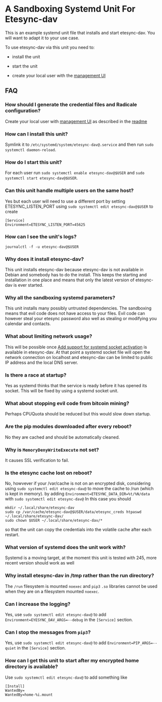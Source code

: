 # A Sandboxing Systemd Unit For Etesync-dav
This is an example systemd unit file that installs and start etesync-dav.
You will want to adapt it to your use case.


To use etesync-dav via this unit you need to:
* install the unit

* start the unit

* create your local user with the [management UI](http://localhost:37358)

## FAQ
### How should I generate the credential files and Radicale configuration?

Create your local user with [management UI](http://localhost:37358) as described in the
[readme](https://github.com/etesync/etesync-dav/blob/master/README.md#configuration-and-running)

### How can I install this unit?
Symlink it to `/etc/systemd/system/etesync-dav@.service`
and then run `sudo systemctl daemon-reload`.

### How do I start this unit?
For each user run `sudo systemctl enable etesync-dav@$USER` and `sudo systemctl start etesync-dav@$USER`.

### Can this unit handle multiple users on the same host?
Yes but each user will need to use a different port by setting ETESYNC_LISTEN_PORT using
`sudo systemctl edit etesync-dav@$USER` to create
```
[Service]
Environment=ETESYNC_LISTEN_PORT=45625
```

### How can I see the unit's logs?
`journalctl -f -u etesync-dav@$USER`

### Why does it install etesync-dav?
This unit installs etesync-dav
because etesync-dav is not available in Debian and somebody has to do the install.
This keeps the starting and installation in one place and means that only the latest version of etesync-dav is ever started.

### Why all the sandboxing systemd parameters?
This unit installs many possibly untrusted dependencies.
The sandboxing means that evil code does not have access to your files.
Evil code can however steal your etesync password also well as stealing
or modifying you calendar and contacts.

### What about limiting network usage?
This will be possible once
[Add support for systemd socket activation](https://github.com/Kozea/Radicale/commit/2275ba4f9323e87eeac61f8811a4cc2773061e70)
is available in etesync-dav.
At that point a systemd socket file will open the network connection on localhost
and etesync-dav can be limited to public IP address and the local DNS server.

### Is there a race at startup?
Yes as systemd thinks that the service is ready before it has opened its socket.
This will be fixed by using a systemd socket unit.

### What about stopping evil code from bitcoin mining?
Perhaps CPUQuota should be reduced but this would slow down startup.

### Are the pip modules downloaded after every reboot?
No they are cached and should be automatically cleaned.

### Why is `MemoryDenyWriteExecute` not set?
It causes SSL verification to fail.

### Is the etesync cache lost on reboot?
No, howvever if your /var/cache is not on an encrypted disk, considering using
`sudo systemctl edit etesync-dav@`
to move the cache to /run (which is kept in memory).
by adding `Environment=ETESYNC_DATA_DIR=%t/%N/data` with `sudo systemctl edit etesync-dav@`
In this case you should
```
mkdir ~/.local/share/etesync-dav
sudo cp /var/cache/etesync-dav@$USER/data/etesync_creds htpaswd ~/.local/share/etesync-dav/
sudo chown $USER ~/.local/share/etesync-dav/*
```
so that the unit can copy the credentials into the volatile cache after each restart.

### What version of systemd does the unit work with?
Systemd is a moving target, at the moment this unit is tested with 245, more recent version should work as well

### Why install etesync-dav in /tmp rather than the run directory?
The `/run` filesystem is mounted `noexec` and `pip3` `.so` libraries cannot be used when they are
on a filesystem mounted `noexec`.

### Can I increase the logging?
Yes, use `sudo systemctl edit etesync-dav@` to add `Environment=EYESYNC_DAV_ARGS=--debug` in the `[Service]` section.

### Can I stop the messages from `pip3`?
Yes, use `sudo systemctl edit etesync-dav@` to add `Environment=PIP_ARGS=--quiet` in the `[Service]` section.

### How can I get this unit to start after my encrypted home directory is available?
Use `sudo systemctl edit etesync-dav@` to add something like
```
[Install]
WantedBy=
WantedBy=home-%i.mount
```
